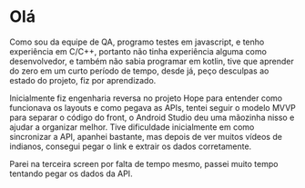 # Olá

Como sou da equipe de QA, programo testes em javascript, e tenho experiência em C/C++, portanto não tinha experiência alguma como desenvolvedor, e também não sabia programar em kotlin, tive que aprender do zero em um curto período de tempo, desde já, peço desculpas ao estado do projeto, fiz por aprendizado.

Inicialmente fiz engenharia reversa no projeto Hope para entender como funcionava os layouts e como pegava as APIs, tentei seguir o modelo MVVP para separar o código do front, o Android Studio deu uma mãozinha nisso e ajudar a organizar melhor. Tive dificuldade inicialmente em como sincronizar a API, apanhei bastante, mas depois de ver muitos vídeos de indianos, consegui pegar o link e extrair os dados corretamente.

Parei na terceira screen por falta de tempo mesmo, passei muito tempo tentando pegar os dados da API.
